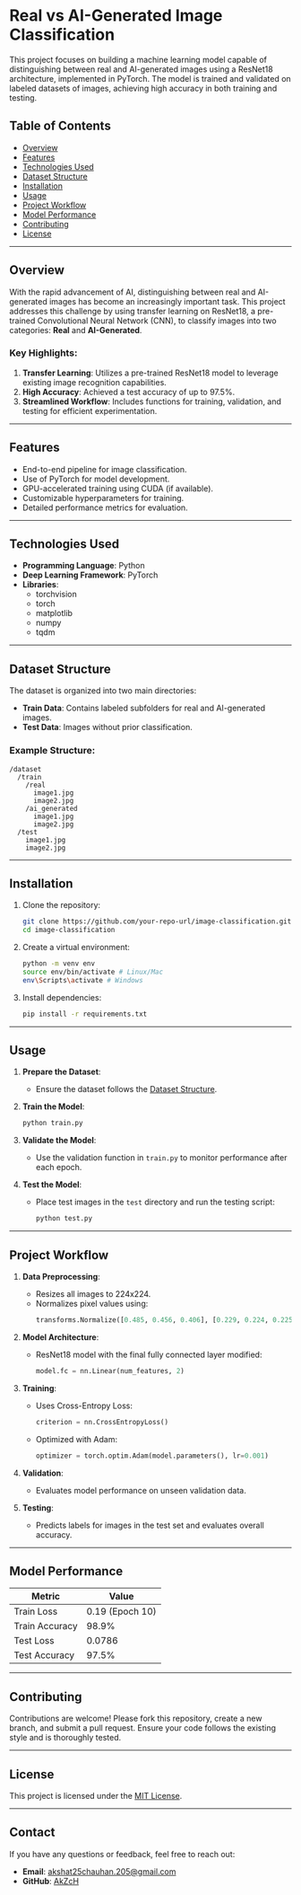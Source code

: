 # Real vs AI-Generated Image Classification

This project focuses on building a machine learning model capable of distinguishing between real and AI-generated images using a ResNet18 architecture, implemented in PyTorch. The model is trained and validated on labeled datasets of images, achieving high accuracy in both training and testing.

## Table of Contents
- [Overview](#overview)
- [Features](#features)
- [Technologies Used](#technologies-used)
- [Dataset Structure](#dataset-structure)
- [Installation](#installation)
- [Usage](#usage)
- [Project Workflow](#project-workflow)
- [Model Performance](#model-performance)
- [Contributing](#contributing)
- [License](#license)

---

## Overview

With the rapid advancement of AI, distinguishing between real and AI-generated images has become an increasingly important task. This project addresses this challenge by using transfer learning on ResNet18, a pre-trained Convolutional Neural Network (CNN), to classify images into two categories: **Real** and **AI-Generated**.

### Key Highlights:
1. **Transfer Learning**: Utilizes a pre-trained ResNet18 model to leverage existing image recognition capabilities.
2. **High Accuracy**: Achieved a test accuracy of up to 97.5%.
3. **Streamlined Workflow**: Includes functions for training, validation, and testing for efficient experimentation.

---

## Features

- End-to-end pipeline for image classification.
- Use of PyTorch for model development.
- GPU-accelerated training using CUDA (if available).
- Customizable hyperparameters for training.
- Detailed performance metrics for evaluation.

---

## Technologies Used

- **Programming Language**: Python
- **Deep Learning Framework**: PyTorch
- **Libraries**:
  - torchvision
  - torch
  - matplotlib
  - numpy
  - tqdm

---

## Dataset Structure

The dataset is organized into two main directories:
- **Train Data**: Contains labeled subfolders for real and AI-generated images.
- **Test Data**: Images without prior classification.

### Example Structure:
```
/dataset
  /train
    /real
      image1.jpg
      image2.jpg
    /ai_generated
      image1.jpg
      image2.jpg
  /test
    image1.jpg
    image2.jpg
```
---

## Installation

1. Clone the repository:
   ```bash
   git clone https://github.com/your-repo-url/image-classification.git
   cd image-classification
   ```

2. Create a virtual environment:
   ```bash
   python -m venv env
   source env/bin/activate # Linux/Mac
   env\Scripts\activate # Windows
   ```

3. Install dependencies:
   ```bash
   pip install -r requirements.txt
   ```

---

## Usage

1. **Prepare the Dataset**:
   - Ensure the dataset follows the [Dataset Structure](#dataset-structure).

2. **Train the Model**:
   ```bash
   python train.py
   ```

3. **Validate the Model**:
   - Use the validation function in `train.py` to monitor performance after each epoch.

4. **Test the Model**:
   - Place test images in the `test` directory and run the testing script:
     ```bash
     python test.py
     ```

---

## Project Workflow

1. **Data Preprocessing**:
   - Resizes all images to 224x224.
   - Normalizes pixel values using:
     ```python
     transforms.Normalize([0.485, 0.456, 0.406], [0.229, 0.224, 0.225])
     ```

2. **Model Architecture**:
   - ResNet18 model with the final fully connected layer modified:
     ```python
     model.fc = nn.Linear(num_features, 2)
     ```

3. **Training**:
   - Uses Cross-Entropy Loss:
     ```python
     criterion = nn.CrossEntropyLoss()
     ```
   - Optimized with Adam:
     ```python
     optimizer = torch.optim.Adam(model.parameters(), lr=0.001)
     ```

4. **Validation**:
   - Evaluates model performance on unseen validation data.

5. **Testing**:
   - Predicts labels for images in the test set and evaluates overall accuracy.

---

## Model Performance

| Metric       | Value        |
|--------------|--------------|
| Train Loss   | 0.19 (Epoch 10)|
| Train Accuracy | 98.9%       |
| Test Loss    | 0.0786       |
| Test Accuracy | 97.5%       |

---

## Contributing

Contributions are welcome! Please fork this repository, create a new branch, and submit a pull request. Ensure your code follows the existing style and is thoroughly tested.

---

## License

This project is licensed under the [MIT License](LICENSE).

---

## Contact

If you have any questions or feedback, feel free to reach out:
- **Email**: akshat25chauhan.205@gmail.com
- **GitHub**: [AkZcH](https://github.com/AkZcH)

